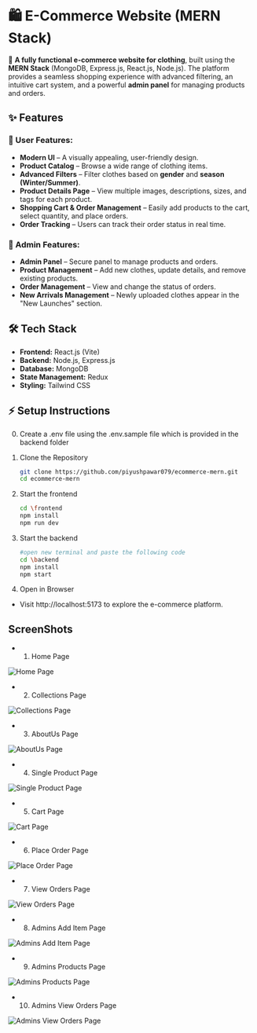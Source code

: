# **🛍️ E-Commerce Website (MERN Stack)**  

🚀 **A fully functional e-commerce website for clothing**, built using the **MERN Stack** (MongoDB, Express.js, React.js, Node.js). The platform provides a seamless shopping experience with advanced filtering, an intuitive cart system, and a powerful **admin panel** for managing products and orders.  

## **✨ Features**  

### **🔹 User Features:**  
- **Modern UI** – A visually appealing, user-friendly design.  
- **Product Catalog** – Browse a wide range of clothing items.  
- **Advanced Filters** – Filter clothes based on **gender** and **season (Winter/Summer)**.  
- **Product Details Page** – View multiple images, descriptions, sizes, and tags for each product.  
- **Shopping Cart & Order Management** – Easily add products to the cart, select quantity, and place orders.  
- **Order Tracking** – Users can track their order status in real time.  

### **🔹 Admin Features:**  
- **Admin Panel** – Secure panel to manage products and orders.  
- **Product Management** – Add new clothes, update details, and remove existing products.  
- **Order Management** – View and change the status of orders.  
- **New Arrivals Management** – Newly uploaded clothes appear in the "New Launches" section.  

## **🛠️ Tech Stack**  
- **Frontend:** React.js (Vite)  
- **Backend:** Node.js, Express.js  
- **Database:** MongoDB  
- **State Management:** Redux  
- **Styling:** Tailwind CSS  

## **⚡ Setup Instructions**  

0. Create a .env file using the .env.sample file which is provided in the backend folder

1. Clone the Repository  
    ```sh
    git clone https://github.com/piyushpawar079/ecommerce-mern.git
    cd ecommerce-mern
    ```

2. Start the frontend
    ```sh
    cd \frontend
    npm install  
    npm run dev 
    ```

3. Start the backend
    ```sh
    #open new terminal and paste the following code
    cd \backend
    npm install
    npm start
    ```

4. Open in Browser
- Visit http://localhost:5173 to explore the e-commerce platform.

## ScreenShots

- 1. Home Page

![Home Page](screenshots/Home_Page.png)

- 2. Collections Page

![Collections Page](screenshots/Collections_Page.png)

- 3. AboutUs Page

![AboutUs Page](screenshots/AboutUs_Page.png)

- 4. Single Product Page

![Single Product Page](screenshots/Single_Product_Page.png)

- 5. Cart Page

![Cart Page](screenshots/Cart_Page.png)

- 6. Place Order Page

![Place Order Page](screenshots/Place_Order_Page.png)


- 7. View Orders Page

![View Orders Page](screenshots/View_Orders_Page.png)


- 8. Admins Add Item Page

![Admins Add Item Page](screenshots/Admin_Add_Items_Page.png)


- 9. Admins Products Page

![Admins Products Page](screenshots/Admin_Products_Page.png)



- 10. Admins View Orders Page

![Admins View Orders Page](screenshots/Admins_View_Orders_Page.png)


